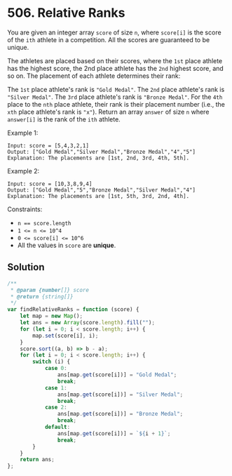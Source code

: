 # 506. Relative Ranks

You are given an integer array `score` of size `n`, where `score[i]` is the score of the `ith` athlete in a competition. All the scores are guaranteed to be unique.

The athletes are placed based on their scores, where the `1st` place athlete has the highest score, the 2nd place athlete has the `2nd` highest score, and so on. The placement of each athlete determines their rank:

The `1st` place athlete's rank is `"Gold Medal"`.
The `2nd` place athlete's rank is `"Silver Medal"`.
The `3rd` place athlete's rank is `"Bronze Medal"`.
For the `4th` place to the `nth` place athlete, their rank is their placement number (i.e., the `xth` place athlete's rank is `"x"`).
Return an array `answer` of size `n` where `answer[i]` is the rank of the `ith` athlete.

Example 1:

```
Input: score = [5,4,3,2,1]
Output: ["Gold Medal","Silver Medal","Bronze Medal","4","5"]
Explanation: The placements are [1st, 2nd, 3rd, 4th, 5th].
```

Example 2:

```
Input: score = [10,3,8,9,4]
Output: ["Gold Medal","5","Bronze Medal","Silver Medal","4"]
Explanation: The placements are [1st, 5th, 3rd, 2nd, 4th].
```

Constraints:

-   `n == score.length`
-   `1 <= n <= 10^4`
-   `0 <= score[i] <= 10^6`
-   All the values in `score` are **unique**.

## Solution

```js
/**
 * @param {number[]} score
 * @return {string[]}
 */
var findRelativeRanks = function (score) {
    let map = new Map();
    let ans = new Array(score.length).fill("");
    for (let i = 0; i < score.length; i++) {
        map.set(score[i], i);
    }
    score.sort((a, b) => b - a);
    for (let i = 0; i < score.length; i++) {
        switch (i) {
            case 0:
                ans[map.get(score[i])] = "Gold Medal";
                break;
            case 1:
                ans[map.get(score[i])] = "Silver Medal";
                break;
            case 2:
                ans[map.get(score[i])] = "Bronze Medal";
                break;
            default:
                ans[map.get(score[i])] = `${i + 1}`;
                break;
        }
    }
    return ans;
};
```
